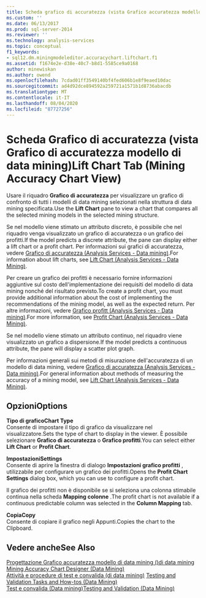 ```yaml
---
title: Scheda grafico di accuratezza (vista Grafico accuratezza modello di data mining) | Microsoft Docs
ms.custom: ''
ms.date: 06/13/2017
ms.prod: sql-server-2014
ms.reviewer: ''
ms.technology: analysis-services
ms.topic: conceptual
f1_keywords:
- sql12.dm.miningmodeleditor.accuracychart.liftchart.f1
ms.assetid: f1674e2e-d38e-40c7-b8d1-5585ce9a0168
author: minewiskan
ms.author: owend
ms.openlocfilehash: 7cdad01ff3549140bf4fed606b1e8f9eaed10dac
ms.sourcegitcommit: ad4d92dce894592a259721a1571b1d8736abacdb
ms.translationtype: MT
ms.contentlocale: it-IT
ms.lasthandoff: 08/04/2020
ms.locfileid: "87727256"
---
```

# <a name="lift-chart-tab-mining-accuracy-chart-view"></a><span data-ttu-id="37bc9-102">Scheda Grafico di accuratezza (vista Grafico di accuratezza modello di data mining)</span><span class="sxs-lookup"><span data-stu-id="37bc9-102">Lift Chart Tab (Mining Accuracy Chart View)</span></span>
  <span data-ttu-id="37bc9-103">Usare il riquadro **Grafico di accuratezza** per visualizzare un grafico di confronto di tutti i modelli di data mining selezionati nella struttura di data mining specificata.</span><span class="sxs-lookup"><span data-stu-id="37bc9-103">Use the **Lift Chart** pane to view a chart that compares all the selected mining models in the selected mining structure.</span></span>  
  
 <span data-ttu-id="37bc9-104">Se nel modello viene stimato un attributo discreto, è possibile che nel riquadro venga visualizzato un grafico di accuratezza o un grafico dei profitti.</span><span class="sxs-lookup"><span data-stu-id="37bc9-104">If the model predicts a discrete attribute, the pane can display either a lift chart or a profit chart.</span></span> <span data-ttu-id="37bc9-105">Per informazioni sui grafici di accuratezza, vedere [Grafico di accuratezza &#40;Analysis Services - Data mining&#41;](data-mining/lift-chart-analysis-services-data-mining.md).</span><span class="sxs-lookup"><span data-stu-id="37bc9-105">For information about lift charts, see [Lift Chart &#40;Analysis Services - Data Mining&#41;](data-mining/lift-chart-analysis-services-data-mining.md).</span></span>  
  
 <span data-ttu-id="37bc9-106">Per creare un grafico dei profitti è necessario fornire informazioni aggiuntive sul costo dell'implementazione dei requisiti del modello di data mining nonché del risultato previsto.</span><span class="sxs-lookup"><span data-stu-id="37bc9-106">To create a profit chart, you must provide additional information about the cost of implementing the recommendations of the mining model, as well as the expected return.</span></span> <span data-ttu-id="37bc9-107">Per altre informazioni, vedere [Grafico profitt &#40;Analysis Services - Data mining&#41;](data-mining/profit-chart-analysis-services-data-mining.md).</span><span class="sxs-lookup"><span data-stu-id="37bc9-107">For more information, see [Profit Chart &#40;Analysis Services - Data Mining&#41;](data-mining/profit-chart-analysis-services-data-mining.md).</span></span>  
  
 <span data-ttu-id="37bc9-108">Se nel modello viene stimato un attributo continuo, nel riquadro viene visualizzato un grafico a dispersione.</span><span class="sxs-lookup"><span data-stu-id="37bc9-108">If the model predicts a continuous attribute, the pane will display a scatter plot graph.</span></span>  
  
 <span data-ttu-id="37bc9-109">Per informazioni generali sui metodi di misurazione dell'accuratezza di un modello di data mining, vedere [Grafico di accuratezza &#40;Analysis Services - Data mining&#41;](data-mining/lift-chart-analysis-services-data-mining.md).</span><span class="sxs-lookup"><span data-stu-id="37bc9-109">For general information about methods of measuring the accuracy of a mining model, see [Lift Chart &#40;Analysis Services - Data Mining&#41;](data-mining/lift-chart-analysis-services-data-mining.md).</span></span>  
  
## <a name="options"></a><span data-ttu-id="37bc9-110">Opzioni</span><span class="sxs-lookup"><span data-stu-id="37bc9-110">Options</span></span>  
 <span data-ttu-id="37bc9-111">**Tipo di grafico**</span><span class="sxs-lookup"><span data-stu-id="37bc9-111">**Chart Type**</span></span>  
 <span data-ttu-id="37bc9-112">Consente di impostare il tipo di grafico da visualizzare nel visualizzatore.</span><span class="sxs-lookup"><span data-stu-id="37bc9-112">Sets the type of chart to display in the viewer.</span></span> <span data-ttu-id="37bc9-113">È possibile selezionare **Grafico di accuratezza** o **Grafico profitti**.</span><span class="sxs-lookup"><span data-stu-id="37bc9-113">You can select either **Lift Chart** or **Profit Chart**.</span></span>  
  
 <span data-ttu-id="37bc9-114">**Impostazioni**</span><span class="sxs-lookup"><span data-stu-id="37bc9-114">**Settings**</span></span>  
 <span data-ttu-id="37bc9-115">Consente di aprire la finestra di dialogo **Impostazioni grafico profitti** , utilizzabile per configurare un grafico dei profitti.</span><span class="sxs-lookup"><span data-stu-id="37bc9-115">Opens the **Profit Chart Settings** dialog box, which you can use to configure a profit chart.</span></span>  
  
 <span data-ttu-id="37bc9-116">Il grafico dei profitti non è disponibile se si seleziona una colonna stimabile continua nella scheda **Mapping colonne** .</span><span class="sxs-lookup"><span data-stu-id="37bc9-116">The profit chart is not available if a continuous predictable column was selected in the **Column Mapping** tab.</span></span>  
  
 <span data-ttu-id="37bc9-117">**Copia**</span><span class="sxs-lookup"><span data-stu-id="37bc9-117">**Copy**</span></span>  
 <span data-ttu-id="37bc9-118">Consente di copiare il grafico negli Appunti.</span><span class="sxs-lookup"><span data-stu-id="37bc9-118">Copies the chart to the Clipboard.</span></span>  
  
## <a name="see-also"></a><span data-ttu-id="37bc9-119">Vedere anche</span><span class="sxs-lookup"><span data-stu-id="37bc9-119">See Also</span></span>  
 <span data-ttu-id="37bc9-120">[Progettazione Grafico accuratezza modello di data mining &#40;&#41;di data mining](mining-accuracy-chart-designer-data-mining.md) </span><span class="sxs-lookup"><span data-stu-id="37bc9-120">[Mining Accuracy Chart Designer &#40;Data Mining&#41;](mining-accuracy-chart-designer-data-mining.md) </span></span>  
 <span data-ttu-id="37bc9-121">[Attività e procedure di test e convalida &#40;di data mining&#41;](data-mining/testing-and-validation-tasks-and-how-tos-data-mining.md) </span><span class="sxs-lookup"><span data-stu-id="37bc9-121">[Testing and Validation Tasks and How-tos &#40;Data Mining&#41;](data-mining/testing-and-validation-tasks-and-how-tos-data-mining.md) </span></span>  
 [<span data-ttu-id="37bc9-122">Test e convalida &#40;Data mining&#41;</span><span class="sxs-lookup"><span data-stu-id="37bc9-122">Testing and Validation &#40;Data Mining&#41;</span></span>](data-mining/testing-and-validation-data-mining.md)  
  
  
